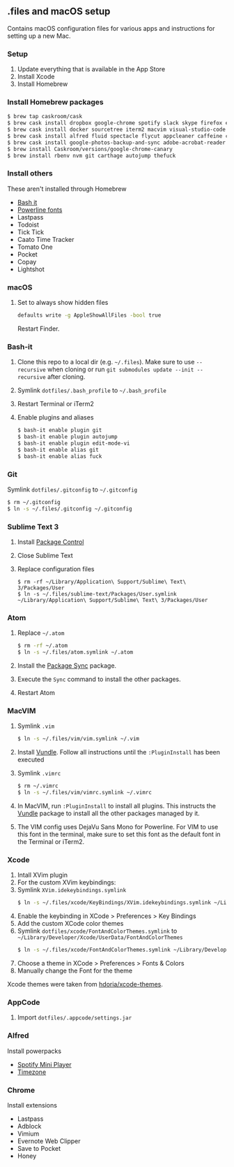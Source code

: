 ## .files and macOS setup

Contains macOS configuration files for various apps and instructions for setting up a new Mac.

### Setup

1. Update everything that is available in the App Store
2. Install Xcode
3. Install Homebrew

### Install Homebrew packages

```bash
$ brew tap caskroom/cask
$ brew cask install dropbox google-chrome spotify slack skype firefox evernote
$ brew cask install docker sourcetree iterm2 macvim visual-studio-code sublime-text postman cyberduck mysqlworkbench psequel
$ brew cask install alfred fluid spectacle flycut appcleaner caffeine commander-one flux keepassxc skitch
$ brew cask install google-photos-backup-and-sync adobe-acrobat-reader handbrake vlc
$ brew install Caskroom/versions/google-chrome-canary
$ brew install rbenv nvm git carthage autojump thefuck
```

### Install others

These aren't installed through Homebrew

* [Bash it](https://github.com/Bash-it/bash-it)
* [Powerline fonts](https://github.com/powerline/fonts)
* Lastpass
* Todoist
* Tick Tick
* Caato Time Tracker
* Tomato One
* Pocket
* Copay
* Lightshot

### macOS

1. Set to always show hidden files

   ```bash
   defaults write -g AppleShowAllFiles -bool true
   ```
   
   Restart Finder.

### Bash-it

1. Clone this repo to a local dir (e.g. `~/.files`). Make sure to use `--recursive` when cloning or run `git submodules update --init --recursive` after cloning.
2. Symlink `dotfiles/.bash_profile` to `~/.bash_profile`
3. Restart Terminal or iTerm2
4. Enable plugins and aliases

   ```bash
   $ bash-it enable plugin git
   $ bash-it enable plugin autojump
   $ bash-it enable plugin edit-mode-vi
   $ bash-it enable alias git
   $ bash-it enable alias fuck
   ```

### Git

Symlink `dotfiles/.gitconfig` to `~/.gitconfig`

```bash
$ rm ~/.gitconfig
$ ln -s ~/.files/.gitconfig ~/.gitconfig
```

### Sublime Text 3

1. Install [Package Control](https://packagecontrol.io/installation)
2. Close Sublime Text
3. Replace configuration files

   ```
   $ rm -rf ~/Library/Application\ Support/Sublime\ Text\ 3/Packages/User
   $ ln -s ~/.files/sublime-text/Packages/User.symlink ~/Library/Application\ Support/Sublime\ Text\ 3/Packages/User
   ```

### Atom

1. Replace `~/.atom`

   ```bash
   $ rm -rf ~/.atom
   $ ln -s ~/.files/atom.symlink ~/.atom
   ```
2. Install the [Package Sync](https://atom.io/packages/package-sync) package.
3. Execute the `Sync` command to install the other packages.
4. Restart Atom

### MacVIM

1. Symlink `.vim` 

   ```bash
   $ ln -s ~/.files/vim/vim.symlink ~/.vim
   ```
2. Install [Vundle](https://github.com/VundleVim/Vundle.vim). Follow all instructions until the `:PluginInstall` has been executed
3. Symlink `.vimrc`
   ```bash
   $ rm ~/.vimrc
   $ ln -s ~/.files/vim/vimrc.symlink ~/.vimrc
   ```
4. In MacVIM, run `:PluginInstall` to install all plugins. This instructs the [Vundle](https://github.com/VundleVim/Vundle.vim) package to install all the other packages managed by it.
5. The VIM config uses DejaVu Sans Mono for Powerline. For VIM to use this font in the terminal, make sure to set this font as the default font in the Terminal or iTerm2.

### Xcode

1. Intall XVim plugin
2. For the custom XVim keybindings:
  1. Symlink `XVim.idekeybindings.symlink`
     ```bash
     $ ln -s ~/.files/xcode/KeyBindings/XVim.idekeybindings.symlink ~/Library/Developer/Xcode/UserData/KeyBindings/XVim.idekeybindings
     ```
  2. Enable the keybinding in XCode > Preferences > Key Bindings
4. Add the custom XCode color themes
  1. Symlink `dotfiles/xcode/FontAndColorThemes.symlink` to `~/Library/Developer/Xcode/UserData/FontAndColorThemes`
     ```bash
     $ ln -s ~/.files/xcode/FontAndColorThemes.symlink ~/Library/Developer/Xcode/UserData/FontAndColorThemes
     ```
  2. Choose a theme in XCode > Preferences > Fonts & Colors
  3. Manually change the Font for the theme

Xcode themes were taken from [hdoria/xcode-themes](https://github.com/hdoria/xcode-themes).

### AppCode

1. Import `dotfiles/.appcode/settings.jar`

### Alfred

Install powerpacks

* [Spotify Mini Player](http://alfred-spotify-mini-player.com/)
* [Timezone](http://www.packal.org/workflow/timezones)

### Chrome

Install extensions

* Lastpass
* Adblock
* Vimium
* Evernote Web Clipper
* Save to Pocket
* Honey
